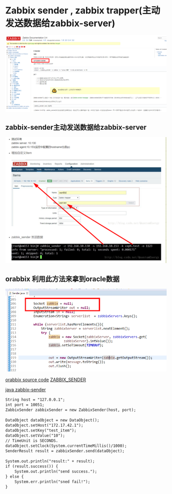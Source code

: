 # Zabbix sender , zabbix trapper(主动发送数据给zabbix-server)

![往server送数据](./images/360截图20180623133534695.png) 


## zabbix-sender主动发送数据给zabbix-server
![](./images/360截图20180623141209680.png)



## orabbix 利用此方法来拿到oracle数据 

![](./images/360截图20180623134347908.png)

[orabbix source code](https://github.com/sboschman/orabbix)
[ZABBIX_SENDER](https://www.zabbix.com/documentation/3.4/manpages/zabbix_sender)


[java zabbix-sender](https://github.com/hengyunabc/zabbix-sender)
```
String host = "127.0.0.1";
int port = 10051;
ZabbixSender zabbixSender = new ZabbixSender(host, port);

DataObject dataObject = new DataObject();
dataObject.setHost("172.17.42.1");
dataObject.setKey("test_item");
dataObject.setValue("10");
// TimeUnit is SECONDS.
dataObject.setClock(System.currentTimeMillis()/1000);
SenderResult result = zabbixSender.send(dataObject);

System.out.println("result:" + result);
if (result.success()) {
    System.out.println("send success.");
} else {
    System.err.println("sned fail!");
}
```

